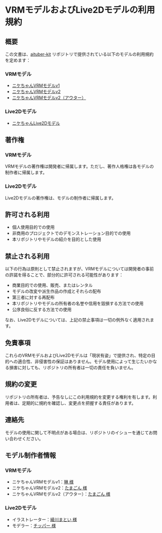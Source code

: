 # VRMモデルおよびLive2Dモデルの利用規約

## 概要

この文書は、[aituber-kit](https://github.com/tegnike/aituber-kit) リポジトリで提供されている以下のモデルの利用規約を定めます：

### VRMモデル

- [ニケちゃんVRMモデルv1](https://github.com/tegnike/aituber-kit/blob/main/public/vrm/nikechan_v1.vrm)
- [ニケちゃんVRMモデルv2](https://github.com/tegnike/aituber-kit/blob/main/public/vrm/nikechan_v2.vrm)
- [ニケちゃんVRMモデルv2（アウター）](https://github.com/tegnike/aituber-kit/blob/main/public/vrm/nikechan_v2_outerwear.vrm)

### Live2Dモデル

- [ニケちゃんLive2Dモデル](https://github.com/tegnike/aituber-kit/blob/main/public/live2d/nike01)

## 著作権

### VRMモデル

VRMモデルの著作権は開発者に帰属します。ただし、著作人格権は各モデルの制作者に帰属します。

### Live2Dモデル

Live2Dモデルの著作権は、モデルの制作者に帰属します。

## 許可される利用

- 個人使用目的での使用
- 非商用のプロジェクトでのデモンストレーション目的での使用
- 本リポジトリやモデルの紹介を目的とした使用

## 禁止される利用

以下の行為は原則として禁止されますが、VRMモデルについては開発者の事前の許諾を得ることで、部分的に許可される可能性があります：

- 商業目的での使用、販売、またはレンタル
- モデルの改変や派生作品の作成とそれらの配布
- 第三者に対する再配布
- 本リポジトリやモデルの所有者の名誉や信用を毀損する方法での使用
- 公序良俗に反する方法での使用

なお、Live2Dモデルについては、上記の禁止事項は一切の例外なく適用されます。

## 免責事項

これらのVRMモデルおよびLive2Dモデルは「現状有姿」で提供され、特定の目的への適合性、非侵害性の保証はありません。モデル使用によって生じたいかなる損害に対しても、リポジトリの所有者は一切の責任を負いません。

## 規約の変更

リポジトリの所有者は、予告なしにこの利用規約を変更する権利を有します。利用者は、定期的に規約を確認し、変更点を把握する責任があります。

## 連絡先

モデルの使用に関して不明点がある場合は、リポジトリのイシューを通じてお問い合わせください。

## モデル制作者情報

### VRMモデル

- ニケちゃんVRMモデルv1：[琳 様](https://x.com/rin_tyn25)
- ニケちゃんVRMモデルv2：[たまごん 様](https://x.com/_TAMA_GON_)
- ニケちゃんVRMモデルv2（アウター）：[たまごん 様](https://x.com/_TAMA_GON_)

### Live2Dモデル

- イラストレーター：[綾川まとい 様](https://x.com/matoi_e_ma)
- モデラー：[チッパー 様](https://x.com/Chipper_tyvt)
